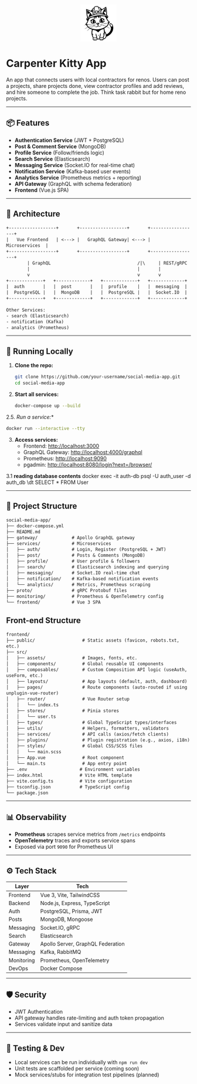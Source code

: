 <p align="center">
<picture>
  <source media="(prefers-color-scheme: light)" srcset="frontend/src/assets/ck-logo.jpg">
  <source media="(prefers-color-scheme: dark)" srcset="frontend/src/assets/ck-logo.jpg">
  <img src="frontend/src/assets/ck-logo.jpg" alt="ck Logo" width="20%"> 
</picture>
</p>


# Carpenter Kitty App
An app that connects users with local contractors for renos. Users can post a projects, share projects done, view contractor profiles and add reviews, and hire someone to complete the job. Think task rabbit but for home reno projects.

---

## 📦 Features

- **Authentication Service** (JWT + PostgreSQL)
- **Post & Comment Service** (MongoDB)
- **Profile Service** (Follow/friends logic)
- **Search Service** (Elasticsearch)
- **Messaging Service** (Socket.IO for real-time chat)
- **Notification Service** (Kafka-based user events)
- **Analytics Service** (Prometheus metrics + reporting)
- **API Gateway** (GraphQL with schema federation)
- **Frontend** (Vue.js SPA)

---

## 🧱 Architecture

```
+------------------+       +------------------+       +------------------+
|   Vue Frontend   | <---> |   GraphQL Gateway| <---> |   Microservices  |
+------------------+       +------------------+       +------------------+
        | GraphQL                                 /|\     | REST/gRPC
        |                                         |       |
        v                                         v       v
+-------------+   +-------------+   +-------------+   +-------------+
|  auth       |   |  post       |   |  profile    |   |  messaging  |
|  PostgreSQL |   |  MongoDB    |   |  PostgreSQL |   |  Socket.IO  |
+-------------+   +-------------+   +-------------+   +-------------+

Other Services:
- search (Elasticsearch)
- notification (Kafka)
- analytics (Prometheus)
```

---

## 🐳 Running Locally

1. **Clone the repo:**

   ```bash
   git clone https://github.com/your-username/social-media-app.git
   cd social-media-app
   ```

2. **Start all services:**

   ```bash
   docker-compose up --build
   ```

2.5. *Run a service:**

   ```bash
   docker run --interactive --tty
   ```

3. **Access services:**
   - Frontend: <http://localhost:3000>
   - GraphQL Gateway: <http://localhost:4000/graphql>
   - Prometheus: <http://localhost:9090>
   - pgadmin: <http://localhost:8080/login?next=/browser/>

3.1 **reading database contents**
 docker exec -it auth-db psql -U auth_user -d auth_db
\dt
SELECT * FROM User

---

## 📁 Project Structure

```
social-media-app/
├── docker-compose.yml
├── README.md
├── gateway/             # Apollo GraphQL gateway
├── services/            # Microservices
│   ├── auth/            # Login, Register (PostgreSQL + JWT)
│   ├── post/            # Posts & Comments (MongoDB)
│   ├── profile/         # User profile & followers
│   ├── search/          # Elasticsearch indexing and querying
│   ├── messaging/       # Socket.IO real-time chat
│   ├── notification/    # Kafka-based notification events
│   └── analytics/       # Metrics, Prometheus scraping
├── proto/               # gRPC Protobuf files
├── monitoring/          # Prometheus & OpenTelemetry config
└── frontend/            # Vue 3 SPA
```

## Front-end Structure

```
frontend/
├── public/                  # Static assets (favicon, robots.txt, etc.)
├── src/
│   ├── assets/              # Images, fonts, etc.
│   ├── components/          # Global reusable UI components
│   ├── composables/         # Custom Composition API logic (useAuth, useForm, etc.)
│   ├── layouts/             # App layouts (default, auth, dashboard)
│   ├── pages/               # Route components (auto-routed if using unplugin-vue-router)
│   ├── router/              # Vue Router setup
│   │   └── index.ts
│   ├── stores/              # Pinia stores
│   │   └── user.ts
│   ├── types/               # Global TypeScript types/interfaces
│   ├── utils/               # Helpers, formatters, validators
│   ├── services/            # API calls (axios/fetch clients)
│   ├── plugins/             # Plugin registration (e.g., axios, i18n)
│   ├── styles/              # Global CSS/SCSS files
│   │   └── main.scss
│   ├── App.vue              # Root component
│   └── main.ts              # App entry point
├── .env                    # Environment variables
├── index.html              # Vite HTML template
├── vite.config.ts          # Vite configuration
├── tsconfig.json           # TypeScript config
└── package.json

```

---

## 📊 Observability

- **Prometheus** scrapes service metrics from `/metrics` endpoints
- **OpenTelemetry** traces and exports service spans
- Exposed via port `9090` for Prometheus UI

---

## ⚙️ Tech Stack

| Layer        | Tech                                               |
|--------------|----------------------------------------------------|
| Frontend     | Vue 3, Vite, TailwindCSS                           |
| Backend      | Node.js, Express, TypeScript                       |
| Auth         | PostgreSQL, Prisma, JWT                            |
| Posts        | MongoDB, Mongoose                                  |
| Messaging    | Socket.IO, gRPC                                     |
| Search       | Elasticsearch                                      |
| Gateway      | Apollo Server, GraphQL Federation                  |
| Messaging    | Kafka, RabbitMQ                                    |
| Monitoring   | Prometheus, OpenTelemetry                          |
| DevOps       | Docker Compose                                     |

---

## 🛡️ Security

- JWT Authentication
- API gateway handles rate-limiting and auth token propagation
- Services validate input and sanitize data

---

## 🧪 Testing & Dev

- Local services can be run individually with `npm run dev`
- Unit tests are scaffolded per service (coming soon)
- Mock services/stubs for integration test pipelines (planned)
